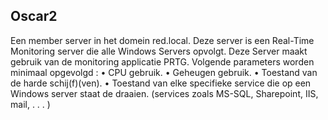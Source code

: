 ## Oscar2

Een member server in het domein red.local. Deze server is een Real-Time Monitoring server die
alle Windows Servers opvolgt. Deze Server maakt gebruik van de monitoring applicatie PRTG.
Volgende parameters worden minimaal opgevolgd :
• CPU gebruik.
• Geheugen gebruik.
• Toestand van de harde schij(f)(ven).
• Toestand van elke specifieke service die op een Windows server staat de draaien. (services
zoals MS-SQL, Sharepoint, IIS, mail, . . . )
